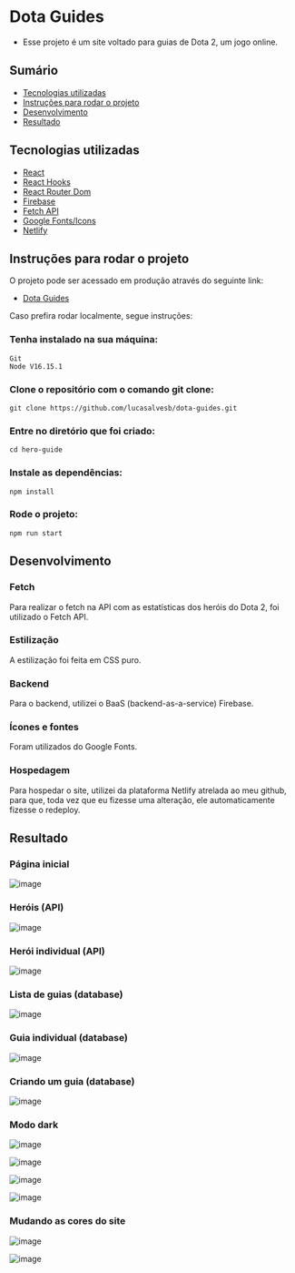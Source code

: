 # Dota Guides 

* Esse projeto é um site voltado para guias de Dota 2, um jogo online.

## Sumário

* [Tecnologias utilizadas](https://github.com/lucasalvesb/dota-guides/#tecnologias-utilizadas)
* [Instruções para rodar o projeto](https://github.com/lucasalvesb/dota-guides#instru%C3%A7%C3%B5es-para-rodar-o-projeto)
* [Desenvolvimento](https://github.com/lucasalvesb/dota-guides/#desenvolvimento)
* [Resultado](https://github.com/lucasalvesb/dota-guides/#resultado)

## Tecnologias utilizadas

* [React](https://pt-br.reactjs.org/)
* [React Hooks](https://pt-br.reactjs.org/docs/hooks-intro.html)
* [React Router Dom](https://www.npmjs.com/package/react-router-dom)
* [Firebase](https://firebase.google.com/)
* [Fetch API](https://developer.mozilla.org/en-US/docs/Web/API/Fetch_API/Using_Fetch)
* [Google Fonts/Icons](https://fonts.google.com/)
* [Netlify](https://www.netlify.com/)

## Instruções para rodar o projeto

O projeto pode ser acessado em produção através do seguinte link:

* [Dota Guides](https://dota-guides.netlify.app/)

Caso prefira rodar localmente, segue instruções:

### Tenha instalado na sua máquina:
```
Git
Node V16.15.1
```

### Clone o repositório com o comando git clone:

```
git clone https://github.com/lucasalvesb/dota-guides.git
```

### Entre no diretório que foi criado:

```
cd hero-guide
```

### Instale as dependências:

```
npm install
```

### Rode o projeto:

```
npm run start
```
## Desenvolvimento

### Fetch

Para realizar o fetch na API com as estatísticas dos heróis do Dota 2, foi utilizado o Fetch API. 

### Estilização

A estilização foi feita em CSS puro.

### Backend 

Para o backend, utilizei o BaaS (backend-as-a-service) Firebase.

### Ícones e fontes

Foram utilizados do Google Fonts. 

### Hospedagem

Para hospedar o site, utilizei da plataforma Netlify atrelada ao meu github, para que, toda vez que eu fizesse uma alteração, ele automaticamente fizesse o redeploy.

## Resultado

### Página inicial

![image](https://user-images.githubusercontent.com/71532408/210450325-548a9efe-e473-4abc-a478-758c3268aff3.png)


### Heróis (API)

![image](https://user-images.githubusercontent.com/71532408/210450402-4d955999-2120-4c98-83d4-91eb2cd54ca2.png)

### Herói individual (API)

![image](https://user-images.githubusercontent.com/71532408/210450702-06c00695-50d2-4a40-902e-8eb28cb8e8b6.png)


### Lista de guias (database)

![image](https://user-images.githubusercontent.com/71532408/210450543-4f3cf212-26f7-4b0d-9d43-921b84b5f3f3.png)


### Guia individual (database)

![image](https://user-images.githubusercontent.com/71532408/210450567-3ea8ffd8-2335-4a7d-926a-ba5721acf40b.png)


### Criando um guia (database)

![image](https://user-images.githubusercontent.com/71532408/210450581-2cf9a43a-8226-47da-9e66-e71cfdd565be.png)


### Modo dark

![image](https://user-images.githubusercontent.com/71532408/210450615-1c17f089-ae9a-4e27-ad2a-2d0318795374.png)

![image](https://user-images.githubusercontent.com/71532408/210450630-eee065d6-2ecd-404c-832e-4be47002a1c6.png)

![image](https://user-images.githubusercontent.com/71532408/210450728-29e95556-be5d-4496-a0a7-f986a7a74e12.png)

![image](https://user-images.githubusercontent.com/71532408/210450742-71ebcf46-a9e0-46d1-9b67-acecba171eb2.png)


### Mudando as cores do site

![image](https://user-images.githubusercontent.com/71532408/210450776-a59bace4-6c79-4eff-98fe-1538218e72af.png)

![image](https://user-images.githubusercontent.com/71532408/210450796-13c131b0-702d-4cb2-9710-a57857b15734.png)


